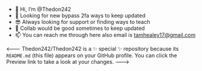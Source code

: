 - 👋 Hi, I’m @Thedon242
- 👀 Looking for new bypass 2fa ways to keep updated
- 😎 Always looking for support or finding ways to teach
- 💞️ Collab would be good sometimes to keep updated
- 📫 You can reach me through here also email is tamhealey17@gmail.com

<---
Thedon242/Thedon242 is a ✨ special ✨ repository because its `README.md` (this file) appears on your GitHub profile.
You can click the Preview link to take a look at your changes.
--->
